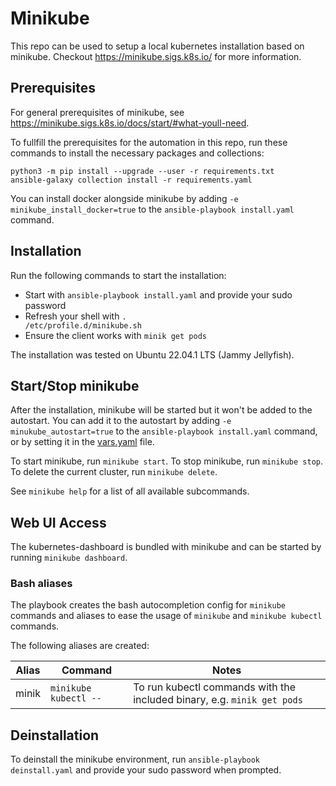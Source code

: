 # Minikube
This repo can be used to setup a local kubernetes installation based on minikube.
Checkout https://minikube.sigs.k8s.io/ for more information.

## Prerequisites
For general prerequisites of minikube, see https://minikube.sigs.k8s.io/docs/start/#what-youll-need.

To fullfill the prerequisites for the automation in this repo, run these commands to install
the necessary packages and collections:

```
python3 -m pip install --upgrade --user -r requirements.txt
ansible-galaxy collection install -r requirements.yaml
```

You can install docker alongside minikube by adding `-e minikube_install_docker=true`
to the `ansible-playbook install.yaml` command.

## Installation
Run the following commands to start the installation:
  * Start with <code>ansible-playbook install.yaml</code> and provide your sudo password
  * Refresh your shell with <code>. /etc/profile.d/minikube.sh</code>
  * Ensure the client works with <code>minik get pods</code>

The installation was tested on Ubuntu 22.04.1 LTS (Jammy Jellyfish).

## Start/Stop minikube
After the installation, minikube will be started but it won't be added to the autostart. 
You can add it to the autostart by adding `-e minukube_autostart=true` to the `ansible-playbook install.yaml` command,
or by setting it in the [vars.yaml](vars.yaml) file.

To start minikube, run `minikube start`. To stop minikube, run `minikube stop`. To delete the
current cluster, run `minikube delete`.

See `minikube help` for a list of all available subcommands.

## Web UI Access
The kubernetes-dashboard is bundled with minikube and can be started by running `minikube dashboard`.

### Bash aliases
The playbook creates the bash autocompletion config for `minikube` commands 
and aliases to ease the usage of `minikube` and `minikube kubectl` commands.

The following aliases are created:

| Alias | Command               | Notes                                                                   |
| ----- | --------------------- | ----------------------------------------------------------------------- |
| minik | `minikube kubectl --` | To run kubectl commands with the included binary, e.g. `minik get pods` |

## Deinstallation
To deinstall the minikube environment, run <code>ansible-playbook deinstall.yaml</code>
and provide your sudo password when prompted.
